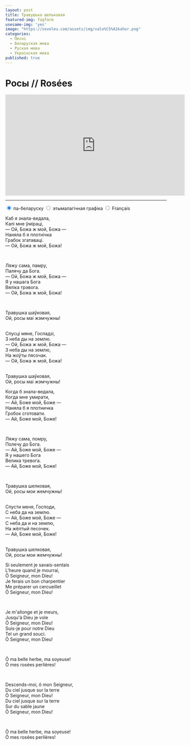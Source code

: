 ```yaml
---
layout: post
title: Травушъка шелъковая
featured-img: fogfarm
usesame-img: 'yes'
image: "https://seveleu.com/assets/img/valo%C5%A1kahor.png"
categories:
  - Песні
  - Беларуская мова
  - Руская мова
  - Украінская мова
published: true
---
```


# Росы // Rosées


<iframe width="560" height="315" src="https://www.youtube.com/embed/DlKhBpTPz2Y" frameborder="0" allow="accelerometer; autoplay; encrypted-media; gyroscope; picture-in-picture" allowfullscreen></iframe>



<hr>


<div class="tabset">
  <!-- Tab 1 -->
  <input type="radio" name="tabset" id="tab1" aria-controls="bel" checked>
  <label for="tab1">па-беларуску</label>
  <!-- Tab 2 -->
  <input type="radio" name="tabset" id="tab2" aria-controls="etym">
  <label for="tab2">этымалагічная графіка</label>
  <!-- Tab 3 -->
  <input type="radio" name="tabset" id="tab3" aria-controls="fra">
  <label for="tab3">Français</label>
  
  <div class="tab-panels">
    <section id="bel" class="tab-panel">

Каб я знала-ведала,<br>
Калі мне ўміраці,<br>
— Ой, Божа ж мой, Божа —<br>
Наняла б я плотнічка<br>
Грабок згатаваці.<br>
— Ой, Божа ж мой, Божа!<br>

<br>

Ляжу сама, памру,<br>
Палячу да Бога.<br>
— Ой, Божа ж мой, Божа —<br>
Я у нашага Бога<br>
Вяліка трэвога.<br>
— Ой, Божа ж мой, Божа!<br>

<br>

Травушка шаўковая,<br>
Ой, росы маі жэмчужны!<br>

<br>
Спусці мяне, Госпадзі,<br>
З неба ды на землю.<br>
— Ой, Божа ж мой, Божа —<br>
З неба ды на землю,<br>
На жоўты пясочак.<br>
— Ой, Божа ж мой, Божа!<br>

<br>

Травушка шаўковая,<br>
Ой, росы маі жэмчужны!<br>
    </section>
      <section id="etym" class="tab-panel">

Когда б знала-ведала,<br>
Когда мне умирати,<br>
— Ай, Боже мой, Боже —<br>
Наняла б я плотничка<br>
Гробок сготовати.<br>
— Ай, Боже мой, Боже!<br>

<br>

Ляжу сама, помру,<br>
Полечу до Бога.<br>
— Ай, Боже мой, Боже —<br>
Я у нашего Бога<br>
Велика тревога.<br>
— Ай, Боже мой, Боже!<br>

<br>

Травушка шелковая,<br>
Ой, росы мои жемчужны!<br>

<br>
Спусти меня, Господи,<br>
С неба да на землю.<br>
— Ай, Боже мой, Боже —<br>
С неба да и на землю,<br>
На жёлтый песочек.<br>
— Ай, Боже мой, Боже!<br>

<br>

Травушка шелковая,<br>
Ой, росы мои жемчужны!<br>

</section>

<section id="fra" class="tab-panel">




Si seulement je savais-sentais<br>
L'heure quand je mourrai,<br>
Ô Seigneur, mon Dieu!<br>
Je ferais un bon charpentier<br>
Me préparer un cercueillet<br>
Ô Seigneur, mon Dieu!<br>

<br>

Je m'allonge et je meurs,<br>
Jusqu'à Dieu je vole<br>
Ô Seigneur, mon Dieu!<br>
Suis-je pour notre Dieu<br>
Tel un grand souci.<br>
Ô Seigneur, mon Dieu!<br>


<br>

Ô ma belle herbe, ma soyeuse!<br>
Ô mes rosées perlières!<br>

<br>

Descends-moi, ô mon Seigneur,<br>
Du ciel jusque sur la terre<br>
Ô Seigneur, mon Dieu!<br>
Du ciel jusque sur la terre<br>
Sur du sable jaune<br>
Ô Seigneur, mon Dieu!<br>

<br>

Ô ma belle herbe, ma soyeuse!<br>
Ô mes rosées perlières!<br>


</section>
  </div>
  
</div>
